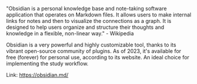 "Obsidian is a personal knowledge base and note-taking software application that operates on Markdown files. It allows users to make internal links for notes and then to visualize the connections as a graph. It is designed to help users organize and structure their thoughts and knowledge in a flexible, non-linear way." - Wikipedia

Obsidian is a very powerful and highly customizable tool, thanks to its vibrant open-source community of plugins. As of 2023, it's available for free (forever) for personal use, according to its website. An ideal choice for implementing the study workflow.

Link: https://obsidian.md/